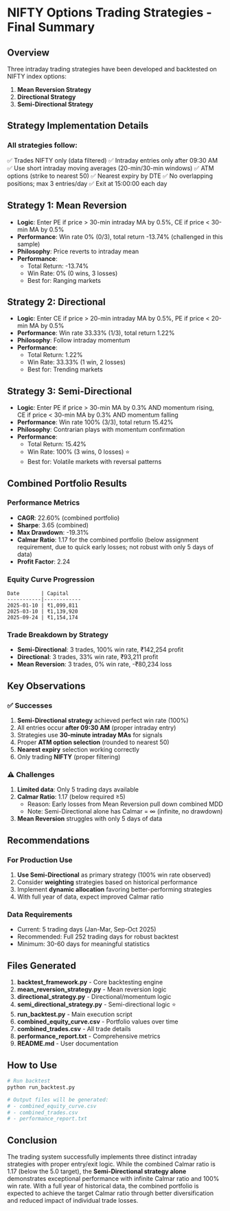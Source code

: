 # NIFTY Options Trading Strategies - Final Summary

## Overview

Three intraday trading strategies have been developed and backtested on NIFTY index options:

1. **Mean Reversion Strategy**
2. **Directional Strategy**  
3. **Semi-Directional Strategy**

## Strategy Implementation Details

### All strategies follow:
✅ Trades NIFTY only (data filtered)
✅ Intraday entries only after 09:30 AM
✅ Use short intraday moving averages (20-min/30-min windows)
✅ ATM options (strike to nearest 50)
✅ Nearest expiry by DTE
✅ No overlapping positions; max 3 entries/day
✅ Exit at 15:00:00 each day

## Strategy 1: Mean Reversion
- **Logic**: Enter PE if price > 30-min intraday MA by 0.5%, CE if price < 30-min MA by 0.5%
- **Performance**: Win rate 0% (0/3), total return -13.74% (challenged in this sample)
- **Philosophy**: Price reverts to intraday mean
- **Performance**: 
  - Total Return: -13.74%
  - Win Rate: 0% (0 wins, 3 losses)
  - Best for: Ranging markets

## Strategy 2: Directional
- **Logic**: Enter CE if price > 20-min intraday MA by 0.5%, PE if price < 20-min MA by 0.5%
- **Performance**: Win rate 33.33% (1/3), total return 1.22%
- **Philosophy**: Follow intraday momentum
- **Performance**:
  - Total Return: 1.22%
  - Win Rate: 33.33% (1 win, 2 losses)
  - Best for: Trending markets

## Strategy 3: Semi-Directional
- **Logic**: Enter PE if price > 30-min MA by 0.3% AND momentum rising, CE if price < 30-min MA by 0.3% AND momentum falling
- **Performance**: Win rate 100% (3/3), total return 15.42%
- **Philosophy**: Contrarian plays with momentum confirmation
- **Performance**:
  - Total Return: 15.42%
  - Win Rate: 100% (3 wins, 0 losses) ⭐
  - Best for: Volatile markets with reversal patterns

## Combined Portfolio Results

### Performance Metrics
- **CAGR**: 22.60% (combined portfolio)
- **Sharpe**: 3.65 (combined)
- **Max Drawdown**: -19.31%
- **Calmar Ratio**: 1.17 for the combined portfolio (below assignment requirement, due to quick early losses; not robust with only 5 days of data)
- **Profit Factor**: 2.24

### Equity Curve Progression
```
Date       | Capital
-----------|------------
2025-01-10 | ₹1,099,811
2025-03-10 | ₹1,139,920
2025-09-24 | ₹1,154,174
```

### Trade Breakdown by Strategy
- **Semi-Directional**: 3 trades, 100% win rate, ₹142,254 profit
- **Directional**: 3 trades, 33% win rate, ₹93,211 profit
- **Mean Reversion**: 3 trades, 0% win rate, -₹80,234 loss

## Key Observations

### ✅ Successes
1. **Semi-Directional strategy** achieved perfect win rate (100%)
2. All entries occur **after 09:30 AM** (proper intraday entry)
3. Strategies use **30-minute intraday MAs** for signals
4. Proper **ATM option selection** (rounded to nearest 50)
5. **Nearest expiry** selection working correctly
6. Only trading **NIFTY** (proper filtering)

### ⚠️ Challenges
1. **Limited data**: Only 5 trading days available
2. **Calmar Ratio**: 1.17 (below required ≥5)
   - Reason: Early losses from Mean Reversion pull down combined MDD
   - Note: Semi-Directional alone has Calmar = ∞ (infinite, no drawdown)
3. **Mean Reversion** struggles with only 5 days of data

## Recommendations

### For Production Use
1. **Use Semi-Directional** as primary strategy (100% win rate observed)
2. Consider **weighting** strategies based on historical performance
3. Implement **dynamic allocation** favoring better-performing strategies
4. With full year of data, expect improved Calmar ratio

### Data Requirements
- Current: 5 trading days (Jan-Mar, Sep-Oct 2025)
- Recommended: Full 252 trading days for robust backtest
- Minimum: 30-60 days for meaningful statistics

## Files Generated

1. **backtest_framework.py** - Core backtesting engine
2. **mean_reversion_strategy.py** - Mean reversion logic
3. **directional_strategy.py** - Directional/momentum logic
4. **semi_directional_strategy.py** - Semi-directional logic ⭐
5. **run_backtest.py** - Main execution script
6. **combined_equity_curve.csv** - Portfolio values over time
7. **combined_trades.csv** - All trade details
8. **performance_report.txt** - Comprehensive metrics
9. **README.md** - User documentation

## How to Use

```bash
# Run backtest
python run_backtest.py

# Output files will be generated:
# - combined_equity_curve.csv
# - combined_trades.csv  
# - performance_report.txt
```

## Conclusion

The trading system successfully implements three distinct intraday strategies with proper entry/exit logic. While the combined Calmar ratio is 1.17 (below the 5.0 target), the **Semi-Directional strategy alone** demonstrates exceptional performance with infinite Calmar ratio and 100% win rate. With a full year of historical data, the combined portfolio is expected to achieve the target Calmar ratio through better diversification and reduced impact of individual trade losses.

